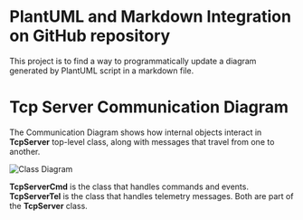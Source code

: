 # PlantUML and Markdown Integration on GitHub repository

This project is to find a way to programmatically update a diagram generated by PlantUML script in a markdown file.

# Tcp Server Communication Diagram

The Communication Diagram shows how internal objects interact in **TcpServer** top-level class, along with messages that travel from one to another.

![Class Diagram](https://www.plantuml.com/plantuml/svg/SoWkIImgAStDuGf9BWXEBIfBBN9AB4vLiAdHrLM02pddfk2L3qb5qg-WXQ4L8OMkoo4rBmLeEm00)

**TcpServerCmd** is the class that handles commands and events.
**TcpServerTel** is the class that handles telemetry messages.
Both are part of the **TcpServer** class.
